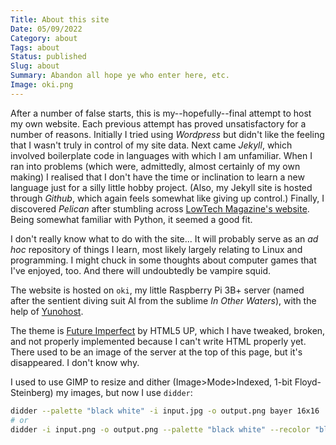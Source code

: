 ```yaml
---
Title: About this site
Date: 05/09/2022
Category: about
Tags: about
Status: published
Slug: about
Summary: Abandon all hope ye who enter here, etc.
Image: oki.png
---
```


After a number of false starts, this is my--hopefully--final attempt to host my own website. Each previous attempt has proved unsatisfactory for a number of reasons. Initially I tried using *Wordpress* but didn't like the feeling that I wasn't truly in control of my site data. Next came *Jekyll*, which involved boilerplate code in languages with which I am unfamiliar. When I ran into problems (which were, admittedly, almost certainly of my own making) I realised that I don't have the time or inclination to learn a new language just for a silly little hobby project. (Also, my Jekyll site is hosted through *Github*, which again feels somewhat like giving up control.) Finally, I discovered *Pelican* after stumbling across [LowTech Magazine's website](https://solar.lowtechmagazine.com/). Being somewhat familiar with Python, it seemed a good fit.

I don't really know what to do with the site... It will probably serve as an *ad hoc* repository of things I learn, most likely largely relating to Linux and programming. I might chuck in some thoughts about computer games that I've enjoyed, too. And there will undoubtedly be vampire squid.

The website is hosted on `oki`, my little Raspberry Pi 3B+ server (named after the sentient diving suit AI from the sublime *In Other Waters*), with the help of [Yunohost](https://yunohost.org/).

The theme is [Future Imperfect](https://html5up.net/future-imperfect) by HTML5 UP, which I have tweaked, broken, and not properly implemented because I can't write HTML properly yet. There used to be an image of the server at the top of this page, but it's disappeared. I don't know why.

I used to use GIMP to resize and dither (Image>Mode>Indexed, 1-bit Floyd-Steinberg) my images, but now I use `didder`:

```bash
didder --palette "black white" -i input.jpg -o output.png bayer 16x16
# or
didder -i input.png -o output.png --palette "black white" --recolor "black F273FF" --upscale 2 bayer 4x4
```
